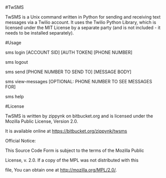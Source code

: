 #TwSMS


TwSMS is a Unix command written in Python for sending and receiving text messages via a Twilio account. It uses the Twilio Python Library, which is licensed under the MIT License by a separate party (and is not included - it needs to be installed separately).


#Usage

sms login [ACCOUNT SID] [AUTH TOKEN] [PHONE NUMBER]

sms logout

sms send [PHONE NUMBER TO SEND TO] [MESSAGE BODY]

sms view-messages [OPTIONAL: PHONE NUMBER TO SEE MESSAGES FOR]

sms help

#License

TwSMS is written by zippynk on bitbucket.org and is licensed under the Mozilla Public License, Version 2.0.

It is available online at https://bitbucket.org/zippynk/twsms

Official Notice:

  This Source Code Form is subject to the terms of the Mozilla Public

  License, v. 2.0. If a copy of the MPL was not distributed with this

  file, You can obtain one at http://mozilla.org/MPL/2.0/.